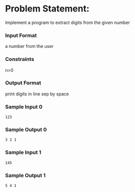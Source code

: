 # Problem Statement:

Implement a program to extract digits from the given number

### Input Format

a number from the user

### Constraints

n>0

### Output Format

print digits in line sep by space

### Sample Input 0
```
123
```
### Sample Output 0
```
3 2 1
```
### Sample Input 1
```
145
```
### Sample Output 1
```
5 4 1
```
